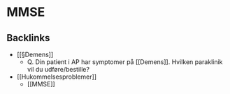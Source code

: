 # MMSE
## Backlinks
* [[§Demens]]
	* Q. Din patient i AP har symptomer på [[Demens]]. Hvilken paraklinik vil du udføre/bestille?
* [[Hukommelsesproblemer]]
	* [[MMSE]]

<!-- #anki/tag/med/Neurology #anki/deck/Medicine #anki/tag/med/GP -->

<!-- {BearID:0CB46A8C-8A1A-4EF7-A0BD-CE61AB52FF36-3083-00000E58803BDFC9} -->
